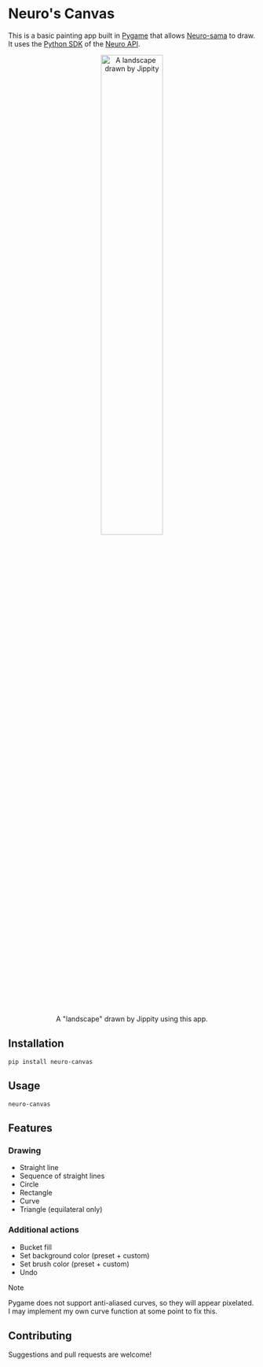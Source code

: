 # Neuro's Canvas

This is a basic painting app built in [Pygame](https://www.pygame.org/docs/) that allows [Neuro-sama](https://en.wikipedia.org/wiki/Neuro-sama) to draw. It uses the [Python SDK](https://github.com/CoolCat467/Neuro-API) of the [Neuro API](https://github.com/VedalAI/neuro-game-sdk).

<p align="center">
  <img src="https://raw.githubusercontent.com/Kaya-Kaya/neuro-canvas/main/example_images/jippity_sample.png" alt="A landscape drawn by Jippity" width="50%"/><br>
  A "landscape" drawn by Jippity using this app.
</p>

## Installation

`pip install neuro-canvas`

## Usage

`neuro-canvas`

## Features

### Drawing

- Straight line
- Sequence of straight lines
- Circle
- Rectangle
- Curve
- Triangle (equilateral only)

### Additional actions

- Bucket fill
- Set background color (preset + custom)
- Set brush color (preset + custom)
- Undo

> [!NOTE]
> Pygame does not support anti-aliased curves, so they will appear pixelated. I may implement my own curve function at some point to fix this.

## Contributing

Suggestions and pull requests are welcome!
